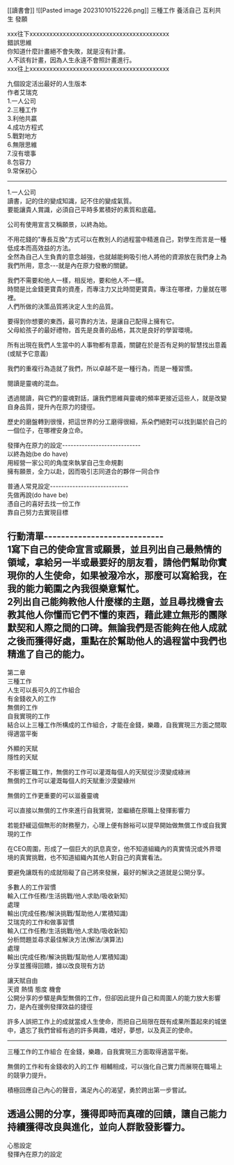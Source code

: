 [[讀書會]]
![[Pasted image 20231010152226.png]]
三種工作
養活自己
互利共生
發願

xxx往下xxxxxxxxxxxxxxxxxxxxxxxxxxxxxxxxxxxxxxxxxx  
錯誤思維  
你知道什麼計畫絕不會失敗，就是沒有計畫。  
人不該有計畫，因為人生永遠不會照計畫進行。  
xxx往上xxxxxxxxxxxxxxxxxxxxxxxxxxxxxxxxxxxxxxxxxx

九個設定活出最好的人生版本  
作者艾瑞克  
1.一人公司  
2.三種工作  
3.利他共贏  
4.成功方程式  
5.戰對地方  
6.無限思維  
7.沒有壞事  
8.包容力  
9.常保初心  
  
---------------------------------------------------  
1.一人公司  
讀書，記的住的變成知識，記不住的變成氣質。  
要能讓貴人賞識，必須自己平時多累積好的素質和底蘊。  
  
公司有使用宣言又稱願景，以終為始。  
  
不用花錢的"專長互換"方式可以在教別人的過程當中精進自己，對學生而言是一種低成本而高效益的方法。  
全然為自己人生負責的意念越強，也就越能夠吸引他人將他的資源放在我們身上為我們所用，意念---就是內在原力發散的關鍵。  
  
我們不需要和他人一樣，相反地，要和他人不一樣。  
時間是比金錢更寶貴的資產，而專注力又比時間更寶貴。專注在哪裡，力量就在哪裡。  
人們所做的決策品質將決定人生的品質。  
  
要得到你想要的東西，最可靠的方法，是讓自己配得上擁有它。  
父母給孩子的最好禮物，首先是良善的品格，其次是良好的學習環境。  
  
所有出現在我們人生當中的人事物都有意義，關鍵在於是否有足夠的智慧找出意義(或賦予它意義)  
  
我們的重複行為造就了我們，所以卓越不是一種行為，而是一種習慣。  
  
閱讀是靈魂的混血。  
  
透過閱讀，與它們的靈魂對話，讓我們思維與靈魂的頻率更接近這些人，就是改變自身品質，提升內在原力的捷徑。  
  
歷史的磨盤轉到很慢，把這世界的分工磨得很細，系朵們絕對可以找到屬於自己的一個位子，在哪裡安身立命。  
  
發揮內在原力的設定----------------------------  
以終為始(be do have)  
用經營一家公司的角度來執掌自己生命規劃  
擁有願景，全力以赴，因而吸引志同道合的夥伴一同合作  
  
普通人常見設定----------------------------  
先做再說(do have be)  
憑自己的喜好去找一份工作  
靠自己努力去實現目標  
  
行動清單----------------------------  
1寫下自己的使命宣言或願景，並且列出自己最熱情的領域，拿給另一半或最要好的朋友看，請他們幫助你實現你的人生使命，如果被潑冷水，那麼可以寫給我，在我的能力範圍之內我很樂意幫忙。  
2列出自己能夠教他人什麼樣的主題，並且尋找機會去教其他人你懂而它們不懂的東西，藉此建立無形的團隊默契和人際之間的口碑。無論我們是否能夠在他人成就之後而獲得好處，重點在於幫助他人的過程當中我們也精進了自己的能力。  
--------------------------------------------------------------------------------------------------------------------------------------------  
第二章  
三種工作  
人生可以長可久的工作組合  
有金錢收入的工作  
無償的工作  
自我實現的工作  
結合以上三種工作所構成的工作組合，才能在金錢，樂趣，自我實現三方面之間取得適當平衡  
  
外顯的天賦  
隱性的天賦  
  
不影響正職工作，無償的工作可以灌溉每個人的天賦從沙漠變成綠洲  
無償的工作可以灌溉每個人的天賦重沙漠變綠州  
  
無償的工作更重要的可以滋養靈魂  
  
可以直接以無償的工作來進行自我實現，並繼續在原職上發揮影響力  
  
若能舒緩這個無形的財務壓力，心理上便有餘裕可以提早開始做無償工作或自我實現的工作  
  
在CEO周圍，形成了一個巨大的訊息真空，他不知道組織內的真實情況或外界環境的真實挑戰，也不知道組織內其他人對自己的真實看法。  
  
要避免讓既有的成就阻礙了自己將來發展，最好的解決之道就是公開分享。  
  
多數人的工作習慣  
輸入(工作任務/生活挑戰/他人求助/吸收新知)  
處理  
輸出(完成任務/解決挑戰/幫助他人/累積知識)  
艾瑞克的工作和做事習慣  
輸入(工作任務/生活挑戰/他人求助/吸收新知)  
分析問題並尋求最佳解決方法(解法/演算法)  
處理  
輸出(完成任務/解決挑戰/幫助他人/累積知識)  
分享並獲得回饋，據以改良現有方訪  
  
讓天賦自由  
天資 熱情 態度 機會  
公開分享的步驟是典型無償的工作，但卻因此提升自己和周圍人的能力放大影響力，是內在援例發揮效益的捷徑  
  
許多人誤把工作上的成就當成人生使命，而把自己局限在既有成果所蓋起來的城堡中，遺忘了我們曾經有過的許多興趣，嗜好，夢想，以及真正的使命。  
  
------------------------------------------------------  
三種工作的工作組合 在金錢，樂趣，自我實現三方面取得適當平衡。  
  
無償的工作和有金錢收的入的工作 相輔相成，可以強化自己實力而展現在職場上的競爭力提升。  
  
積極回應自己內心的聲音，滿足內心的渴望，勇於跨出第一步嘗試。  
  
透過公開的分享，獲得即時而真確的回饋，讓自己能力持續獲得改良與進化，並向人群散發影響力。  
------------------------------------------------------  
心態設定  
發揮內在原力的設定